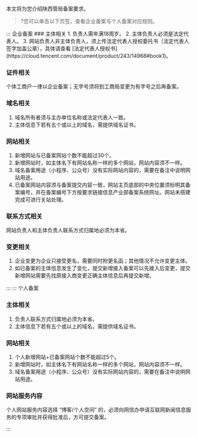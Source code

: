 本文将为您介绍陕西管局备案要求。
>?您可以单击以下页签，查看企业备案与个人备案对应规则。

<dx-tabs>
::: 企业备案
### 主体相关
1. 负责人需年满18周岁。
2. 主体负责人必须是法定代表人。
3. 网站负责人非主体负责人，须上传法定代表人授权委托书（法定代表人签字加盖公章），具体请查看 [法定代表人授权书](https://cloud.tencent.com/document/product/243/14968#book1)。

### 证件相关
个体工商户一律以企业备案；无字号须将到工商局变更为有字号之后再备案。


### 域名相关
1. 域名所有者须与主办单位名称或法定代表人一致。
2. 主体信息下若有五个或以上的域名，需提供域名证书。

### 网站相关
1. 新增网站与已备案网站个数不能超过30个。
2. 新增网站时，如主体名下有网站名称一样的多个网站，网站内容须不一样。
3. 域名备案用途（小程序、公众号）没有实际网站内容的，需要在备注中说明网站用途。
3. 已备案网站内容须与备案提交内容一致，网站主页底部的中央位置须标明其备案编号，并在备案编号下方按要求链接信息产业部备案系统网址。网站未搭建完成可进行关站处理。

### 联系方式相关
网站负责人和主体负责人联系方式归属地必须为本省。

### 变更相关
1. 企业变更为企业只接受更名，需要同时附更名函；其他情况不允许变更主体。
2. 如已备案的主体信息发生了变化，提交新增接入备案可以先接入后变更，提交新增网站需要先找原接入商变更正确主体信息后再提交新增。

:::
::: 个人备案
### 主体相关
1. 负责人联系方式归属地必须为本省。
2. 主体信息下若有五个或以上的域名，需提供域名证书。

### 网站相关
1. 个人新增网站+已备案网站个数不能超过5个。
2. 新增网站时，如主体名下有网站名称一样的多个网站，网站内容须不一样。
3. 域名备案用途（小程序、公众号）没有实际网站内容的，需要在备注中说明网站用途。

### 网站服务内容
个人网站服务内容选择 “博客/个人空间” 的，必须向网信办申请互联网新闻信息服务的专项审批并获得批准后，方可提交备案。

:::
</dx-tabs>
